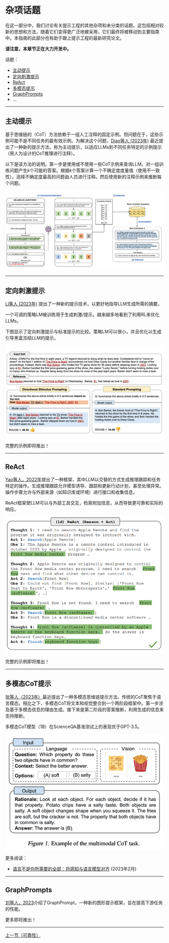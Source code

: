 # 杂项话题

在这一部分中，我们讨论有关提示工程的其他杂项和未分类的话题。这包括相对较新的思想和方法，随着它们变得更广泛地被采用，它们最终将被移动到主要指南中。本指南的此部分也有助于跟上提示工程的最新研究论文。

**请注意，本章节正在大力开发中。**

话题： 
- [主动提示](#active-prompt)
- [定向刺激提示](#directional-stimulus-prompting)
- [ReAct](#react)
- [多模态提示](#multimodal-prompting)
- [GraphPrompts](#graphprompts)
- ...

---

## 主动提示

基于思维链的（CoT）方法依赖于一组人工注释的固定示例。但问题在于，这些示例可能不是不同任务的最有效示例。为解决这个问题，[Diao等人 (2023年)](https://arxiv.org/pdf/2302.12246.pdf) 最近提出了一种新的提示方法，称为主动提示，以适应LLMs到不同任务特定的示例提示（用人为设计的CoT推理进行注释）。

以下是该方法的说明。第一步是使用或不使用一些CoT示例来查询LLM。对一组训练问题产生*k*个可能的答案。根据*k*个答案计算一个不确定度度量值（使用不一致性）。选择不确定度最高的问题由人员进行注释。然后使用新的注释示例来推断每个问题。

![](../img/active-prompt.png)

---

## 定向刺激提示

[Li等人 (2023年)](https://arxiv.org/abs/2302.11520) 提出了一种新的提示技术，以更好地指导LLM生成所需的摘要。

一个可调的策略LM被训练用于生成刺激/提示。越来越多地看到了利用RL来优化LLMs。

下图显示了定向刺激提示与标准提示的比较。策略LM可以很小，并且优化以生成引导黑盒冻结LLM的提示。

![](../img/dsp.jpeg)完整的示例即将推出！

---
## ReAct

[Yao等人，2022年](https://arxiv.org/abs/2210.03629)提出了一种框架，其中LLM以交替的方式生成推理跟踪和任务特定的操作。生成推理跟踪允许模型诱导、跟踪和更新行动计划，甚至处理异常。操作步骤允许与外部来源（如知识库或环境）进行接口和收集信息。

ReAct框架使LLM可以与外部工具交互，检索附加信息，从而导致更可靠和实际的响应。

![](../img/react.png)

完整的示例即将推出！

---
## 多模态CoT提示

[张等人（2023年）](https://arxiv.org/abs/2302.00923)最近提出了一种多模态思维链提示方法。传统的CoT聚焦于语言模态。相比之下，多模态CoT将文本和视觉整合到一个两阶段框架中。第一步涉及基于多模态信息的理由生成。接下来是第二阶段的答案推断，利用生成的信息来支持推断。

多模态CoT模型（1B）在ScienceQA基准测试上的表现优于GPT-3.5。

![](../img/multimodal-cot.png)

更多阅读：
- [语言不是你所需要的全部：将感知与语言模型对齐](https://arxiv.org/abs/2302.14045) (2023年2月)

---
## GraphPrompts

[刘等人，2023](https://arxiv.org/abs/2302.08043)介绍了GraphPrompt，一种新的图形提示框架，旨在提高下游任务的性能。

更多即将推出！

---
[上一节（可靠性）](./prompts-reliability.md)